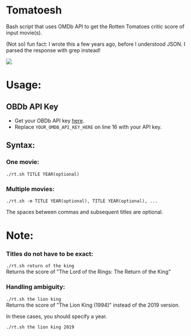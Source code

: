 # Tomatoesh
Bash script that uses OMDb API to get the Rotten Tomatoes critic score of input movie(s).

(Not so) fun fact: I wrote this a few years ago, before I understood JSON. I parsed the response with grep instead!

![](usage.gif)

# Usage:
## OBDb API Key
* Get your OBDb API key [here](http://www.omdbapi.com/apikey.aspx).
* Replace ```YOUR_OMDB_API_KEY_HERE``` on line 16 with your API key.
## Syntax:
### One movie:
```./rt.sh TITLE YEAR(optional)```

### Multiple movies:
```./rt.sh -m TITLE YEAR(optional), TITLE YEAR(optional), ...``` 
  
The spaces between commas and subsequent titles are optional.  

# Note:
### Titles do not have to be exact:  
```./rt.sh return of the king```  
Returns the score of "The Lord of the Rings: The Return of the King"  
  
### Handling ambiguity:
```./rt.sh the lion king```  
Returns the score of "The Lion King (1994)" instead of the 2019 version. 

In these cases, you should specify a year.

```./rt.sh the lion king 2019```

